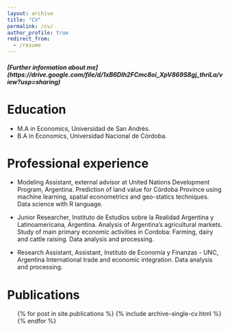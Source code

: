 ```yaml
---
layout: archive
title: "CV"
permalink: /cv/
author_profile: true
redirect_from:
  - /resume
---
```

<h5> [Further information about me](https://drive.google.com/file/d/1xB6DIh2FCmc8oi_XpV869S8gj_thriLa/view?usp=sharing) </h5>

Education
======
* M.A in Economics, Universidad de San Andrés.
* B.A in Economics, Universidad Nacional de Córdoba.

Professional experience
======
* Modeling Assistant, external advisor at United Nations Development Program, Argentina.
Prediction of land value for Córdoba Province using machine learning, spatial econometrics and geo-statics techniques.
Data science with R language.

* Junior Researcher, Instituto de Estudios sobre la Realidad Argentina y Latinoamericana, Argentina.
Analysis of Argentina’s agricultural markets. Study of main primary economic activities in Cordoba: Farming, dairy and
cattle raising. Data analysis and processing.

* Research Assistant, Assistant, Instituto de Economía y Finanzas - UNC, Argentina
International trade and economic integration. Data analysis and processing.
  
Publications
======
  <ul>{% for post in site.publications %}
    {% include archive-single-cv.html %}
  {% endfor %}</ul>
  
 
  

